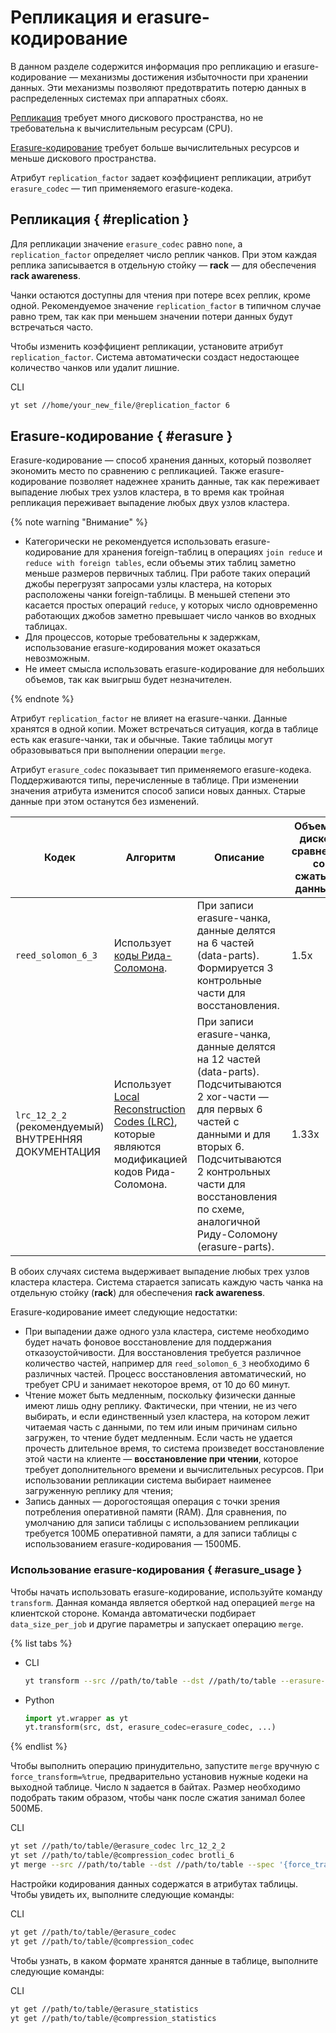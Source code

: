 # Репликация и erasure-кодирование

В данном разделе содержится информация про репликацию и erasure-кодирование — механизмы достижения избыточности при хранении данных. Эти механизмы позволяют предотвратить потерю данных в распределенных системах при аппаратных сбоях. 

[Репликация](https://ru.wikipedia.org/wiki/Репликация_(вычислительная_техника)) требует много дискового пространства, но не требовательна к вычислительным ресурсам (CPU). 

[Erasure-кодирование](https://en.wikipedia.org/wiki/Erasure_code) требует больше вычислительных ресурсов и меньше дискового пространства. 

Атрибут `replication_factor` задает коэффициент репликации, атрибут `erasure_codec` — тип применяемого erasure-кодека. 

## Репликация { #replication }

Для репликации значение `erasure_codec` равно `none`, а `replication_factor` определяет число реплик чанков. При этом каждая реплика записывается в отдельную стойку — **rack** — для обеспечения **rack awareness**. 

Чанки остаются доступны для чтения при потере всех реплик, кроме одной. Рекомендуемое значение `replication_factor` в типичном случае равно трем, так как при меньшем значении потери данных будут встречаться часто.

Чтобы изменить коэффициент репликации, установите атрибут `replication_factor`. Система автоматически создаст недостающее количество чанков или удалит лишние.

CLI
```bash
yt set //home/your_new_file/@replication_factor 6
```

## Erasure-кодирование { #erasure }

Erasure-кодирование — способ хранения данных, который позволяет экономить место по сравнению с репликацией. Также erasure-кодирование позволяет надежнее хранить данные, так как переживает выпадение любых трех узлов кластера, в то время как тройная репликация переживает выпадение любых двух узлов кластера.

{% note warning "Внимание" %}

- Категорически не рекомендуется использовать erasure-кодирование для хранения foreign-таблиц в операциях `join reduce` и `reduce with foreign tables`, если объемы этих таблиц заметно меньше размеров первичных таблиц. При работе таких операций джобы перегрузят запросами узлы кластера, на которых расположены чанки foreign-таблицы. В меньшей степени это касается простых операций `reduce`, у которых число одновременно работающих джобов заметно превышает число чанков во входных таблицах.
- Для процессов, которые требовательны к задержкам, использование erasure-кодирования может оказаться невозможным.
- Не имеет смысла использовать erasure-кодирование для небольших объемов, так как выигрыш будет незначителен.

{% endnote %}

Атрибут `replication_factor` не влияет на erasure-чанки. Данные хранятся в одной копии. 
Может встречаться ситуация, когда в таблице есть как erasure-чанки, так и обычные. Такие таблицы могут образовываться при выполнении операции `merge`. 

Атрибут `erasure_codec` показывает тип применяемого erasure-кодека. Поддерживаются типы, перечисленные в таблице.
При изменении значения атрибута изменится способ записи новых данных. Старые данные при этом останутся без изменений. 


| Кодек | Алгоритм | Описание | Объем на диске в сравнении со сжатыми данными | Стоимость восстановления |
|-------|----------|----------|------------------------|--------------------------|
| `reed_solomon_6_3` | Использует [коды Рида-Соломона](https://ru.wikipedia.org/wiki/Код_Рида_—_Соломона). |  При записи erasure-чанка, данные делятся на 6 частей (data-parts). Формируется 3 контрольные части для восстановления. | 1.5x | Стоимость восстановления высока по затратам CPU и по времени. |
| `lrc_12_2_2` (рекомендуемый) ВНУТРЕННЯЯ ДОКУМЕНТАЦИЯ | Использует [Local Reconstruction Codes (LRC)](https://www.microsoft.com/en-us/research/publication/erasure-coding-in-windows-azure-storage/?from=http%3A%2F%2Fresearch.microsoft.com%2Fpubs%2F179583%2Flrc12-cheng%2520webpage.pdf), которые являются модификацией кодов Рида-Соломона. | При записи erasure-чанка, данные делятся на 12 частей (data-parts). Подсчитываются 2 xor-части — для первых 6 частей с данными и для вторых 6. Подсчитываются 2 контрольных части для восстановления по схеме, аналогичной Риду-Соломону (erasure-parts). | 1.33x | Стоимость восстановления умеренная по затратам на CPU и по времени. |

В обоих случаях система выдерживает выпадение любых трех узлов кластера кластера.
Система старается записать каждую часть чанка на отдельную стойку (**rack**) для обеспечения **rack awareness**.

Erasure-кодирование имеет следующие недостатки:

- При выпадении даже одного узла кластера, системе необходимо будет начать фоновое восстановление для поддержания отказоустойчивости. Для восстановления требуется различное количество частей, например для `reed_solomon_6_3` необходимо 6 различных частей. Процесс восстановления автоматический, но требует CPU и занимает некоторое время, от 10 до 60 минут.
- Чтение может быть медленным, поскольку физически данные имеют лишь одну реплику. Фактически, при чтении, не из чего выбирать, и если единственный узел кластера, на котором лежит читаемая часть с данными, по тем или иным причинам сильно загружен, то чтение будет медленным. Если часть не удается прочесть длительное время, то система произведет восстановление этой части на клиенте — **восстановление при чтении**, которое требует дополнительного времени и вычислительных ресурсов. При использовании репликации система выбирает наименее загруженную реплику для чтения;
- Запись данных — дорогостоящая операция с точки зрения потребления оперативной памяти (RAM). Для сравнения, по умолчанию для записи таблицы с использованием репликации требуется 100МБ оперативной памяти, а для записи таблицы с использованием erasure-кодирования — 1500МБ.

### Использование erasure-кодирования { #erasure_usage }

Чтобы начать использовать erasure-кодирование, используйте команду `transform`.
Данная команда является оберткой над операцией `merge` на клиентской стороне. Команда автоматически подбирает `data_size_per_job` и другие параметры и запускает операцию `merge`.

{% list tabs %}

- CLI
    ```bash
    yt transform --src //path/to/table --dst //path/to/table --erasure-codec lrc_12_2_2 --compression-codec brotli_6
    ```

- Python
    ```python
    import yt.wrapper as yt
    yt.transform(src, dst, erasure_codec=erasure_codec, ...)
    ```

{% endlist %}

Чтобы выполнить операцию принудительно, запустите `merge` вручную с `force_transform=%true`, предварительно установив нужные кодеки на выходной таблице.
Число `N` задается в байтах. Размер необходимо подобрать таким образом, чтобы чанк после сжатия занимал более 500МБ.

CLI
```bash
yt set //path/to/table/@erasure_codec lrc_12_2_2
yt set //path/to/table/@compression_codec brotli_6
yt merge --src //path/to/table --dst //path/to/table --spec '{force_transform = %true;data_size_per_job=N}
```

Настройки кодирования данных содержатся в атрибутах таблицы. Чтобы увидеть их, выполните следующие команды:

CLI
```bash
yt get //path/to/table/@erasure_codec
yt get //path/to/table/@compression_codec
```

Чтобы узнать, в каком формате хранятся данные в таблице, выполните следующие команды:

CLI
```bash
yt get //path/to/table/@erasure_statistics
yt get //path/to/table/@compression_statistics
```
